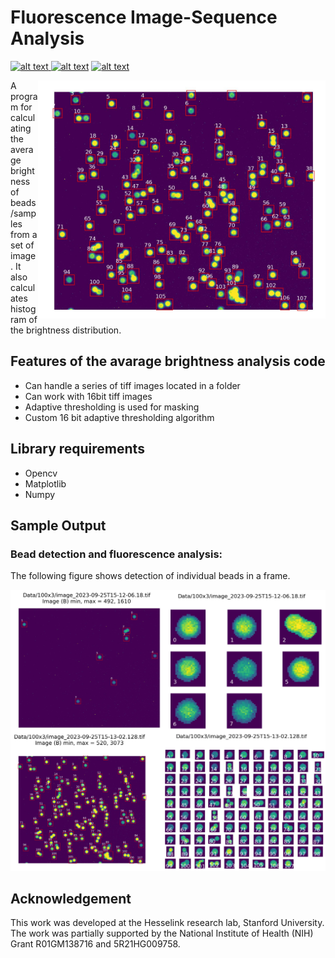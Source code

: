 # Fluorescence Image-Sequence Analysis

<p float="left">
<a href = "https://github.com/zaman13/fluorescence-image-sequence-analysis/tree/main/Codes"> <img src="https://img.shields.io/badge/Language-Python-blue" alt="alt text"> </a>
<a href = "https://github.com/zaman13/fluorescence-image-sequence-analysis/blob/main/LICENSE"> <img src="https://img.shields.io/badge/License-MIT-green" alt="alt text"></a>
<a href = "[https://github.com/zaman13/Poisson-solver-2D/tree/master/Code](https://github.com/zaman13/fluorescence-image-sequence-analysis/tree/main/Codes)"> <img src="https://img.shields.io/badge/Version-0.8-red" alt="alt text"> </a>
</p>


<img align = "right" src="https://github.com/zaman13/fluorescence-image-sequence-analysis/blob/main/Sample%20output/13-02.1..png" alt="alt text" width="460">


A program for calculating the average brightness of beads/samples from a set of image. It also calculates histogram of the brightness distribution. 





## Features of the avarage brightness analysis code  
- Can handle a series of tiff images located in a folder
- Can work with 16bit tiff images
- Adaptive thresholding is used for masking
- Custom 16 bit adaptive thresholding algorithm

## Library requirements
- Opencv
- Matplotlib
- Numpy
  

## Sample Output



### Bead detection and fluorescence analysis:

The following figure shows detection of individual beads in a frame. 

<img src="https://github.com/zaman13/fluorescence-image-sequence-analysis/blob/main/Sample%20output/sample_out.png"  width="800">



## Acknowledgement
This work was developed at the Hesselink research lab, Stanford University. The work was partially supported by the National Institute of Health (NIH) Grant R01GM138716 and 5R21HG009758.


